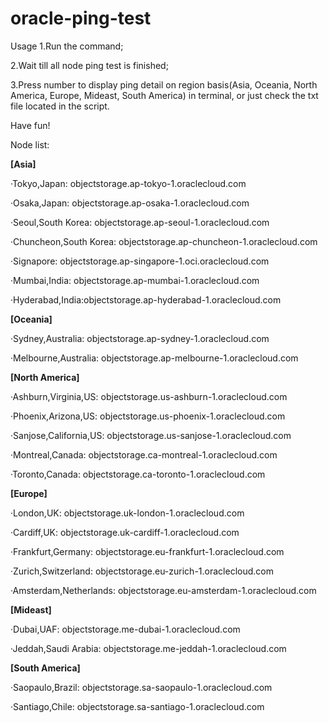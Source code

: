 # oracle-ping-test
Usage
1.Run the command;

2.Wait till all node ping test is finished;

3.Press number to display ping detail on region basis(Asia, Oceania, North America, Europe, Mideast, South America) in terminal, or just check the txt file located in the script.

Have fun!

Node list:

**[Asia]**

·Tokyo,Japan: objectstorage.ap-tokyo-1.oraclecloud.com

·Osaka,Japan: objectstorage.ap-osaka-1.oraclecloud.com

·Seoul,South Korea: objectstorage.ap-seoul-1.oraclecloud.com

·Chuncheon,South Korea: objectstorage.ap-chuncheon-1.oraclecloud.com

·Signapore: objectstorage.ap-singapore-1.oci.oraclecloud.com

·Mumbai,India: objectstorage.ap-mumbai-1.oraclecloud.com

·Hyderabad,India:objectstorage.ap-hyderabad-1.oraclecloud.com


**[Oceania]**

·Sydney,Australia: objectstorage.ap-sydney-1.oraclecloud.com

·Melbourne,Australia: objectstorage.ap-melbourne-1.oraclecloud.com

**[North America]**

·Ashburn,Virginia,US: objectstorage.us-ashburn-1.oraclecloud.com

·Phoenix,Arizona,US: objectstorage.us-phoenix-1.oraclecloud.com

·Sanjose,California,US: objectstorage.us-sanjose-1.oraclecloud.com

·Montreal,Canada: objectstorage.ca-montreal-1.oraclecloud.com

·Toronto,Canada: objectstorage.ca-toronto-1.oraclecloud.com


**[Europe]**

·London,UK: objectstorage.uk-london-1.oraclecloud.com

·Cardiff,UK: objectstorage.uk-cardiff-1.oraclecloud.com

·Frankfurt,Germany: objectstorage.eu-frankfurt-1.oraclecloud.com

·Zurich,Switzerland: objectstorage.eu-zurich-1.oraclecloud.com

·Amsterdam,Netherlands: objectstorage.eu-amsterdam-1.oraclecloud.com


**[Mideast]**

·Dubai,UAF: objectstorage.me-dubai-1.oraclecloud.com

·Jeddah,Saudi Arabia: objectstorage.me-jeddah-1.oraclecloud.com


**[South America]**

·Saopaulo,Brazil: objectstorage.sa-saopaulo-1.oraclecloud.com

·Santiago,Chile: objectstorage.sa-santiago-1.oraclecloud.com


